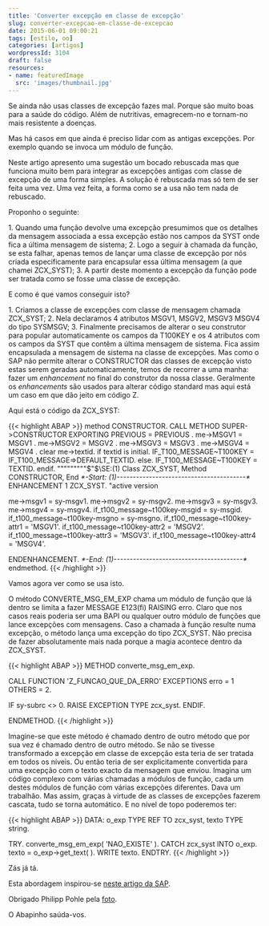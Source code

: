 ```yaml
---
title: 'Converter excepção em classe de excepção'
slug: converter-excepcao-em-classe-de-excepcao
date: 2015-06-01 09:00:21
tags: [estilo, oo]
categories: [artigos]
wordpressId: 3104
draft: false
resources:
- name: featuredImage
  src: 'images/thumbnail.jpg'
---
```

Se ainda não usas classes de excepção fazes mal. Porque são muito boas para a saúde do código. Além de nutritivas, emagrecem-no e tornam-no mais resistente a doenças.

Mas há casos em que ainda é preciso lidar com as antigas excepções. Por exemplo quando se invoca um módulo de função.

Neste artigo apresento uma sugestão um bocado rebuscada mas que funciona muito bem para integrar as excepções antigas com classe de excepção de uma forma simples. A solução é rebuscada mas só tem de ser feita uma vez. Uma vez feita, a forma como se a usa não tem nada de rebuscado.

<!--more-->

Proponho o seguinte:

1\. Quando uma função devolve uma excepção presumimos que os detalhes da mensagem associada a essa excepção estão nos campos da SYST onde fica a última mensagem de sistema;
2\. Logo a seguir à chamada da função, se esta falhar, apenas temos de lançar uma classe de excepção por nós criada especificamente para encapsular essa última mensagem (a que chamei ZCX_SYST);
3\. A partir deste momento a excepção da função pode ser tratada como se fosse uma classe de excepção.

E como é que vamos conseguir isto?

1\. Criamos a classe de excepções com classe de mensagem chamada ZCX_SYST;
2\. Nela declaramos 4 atributos MSGV1, MSGV2, MSGV3 MSGV4 do tipo SYSMSGV;
3\. Finalmente precisamos de alterar o seu construtor para popular automaticamente os campos da T100KEY e os 4 atributos com os campos da SYST que contêm a última mensagem de sistema. Fica assim encapsulada a mensagem de sistema na classe de excepções. Mas como o SAP não permite alterar o CONSTRUCTOR das classes de excepção visto estas serem geradas automaticamente, temos de recorrer a uma manha: fazer um _enhancement_ no final do construtor da nossa classe. Geralmente os _enhancements_ são usados para alterar código standard mas aqui está um caso em que dão jeito em código Z.

Aqui está o código da ZCX_SYST:


{{< highlight ABAP >}}
method CONSTRUCTOR.
CALL METHOD SUPER->CONSTRUCTOR
EXPORTING
PREVIOUS = PREVIOUS
.
me->MSGV1 = MSGV1 .
me->MSGV2 = MSGV2 .
me->MSGV3 = MSGV3 .
me->MSGV4 = MSGV4 .
clear me->textid.
if textid is initial.
  IF_T100_MESSAGE~T100KEY = IF_T100_MESSAGE=>DEFAULT_TEXTID.
else.
  IF_T100_MESSAGE~T100KEY = TEXTID.
endif.
"""""""""$"$\SE:(1) Class ZCX_SYST, Method CONSTRUCTOR, End                                                                                                           *$*$-Start: (1)----------------------------------------$*$*
ENHANCEMENT 1  ZCX_SYST.    "active version

  me->msgv1 = sy-msgv1.
  me->msgv2 = sy-msgv2.
  me->msgv3 = sy-msgv3.
  me->msgv4 = sy-msgv4.
  if_t100_message~t100key-msgid = sy-msgid.
  if_t100_message~t100key-msgno = sy-msgno.
  if_t100_message~t100key-attr1 = 'MSGV1'.
  if_t100_message~t100key-attr2 = 'MSGV2'.
  if_t100_message~t100key-attr3 = 'MSGV3'.
  if_t100_message~t100key-attr4 = 'MSGV4'.

ENDENHANCEMENT.
*$*$-End:   (1)----------------------------------------$*$*
endmethod.
{{< /highlight >}}

Vamos agora ver como se usa isto.

O método CONVERTE_MSG_EM_EXP chama um módulo de função que lá dentro se limita a fazer MESSAGE E123(fi) RAISING erro. Claro que nos casos reais poderia ser uma BAPI ou qualquer outro módulo de funções que lance excepções com mensagens. Caso a chamada à função resulte numa excepção, o método lança uma excepção do tipo ZCX_SYST. Não precisa de fazer absolutamente mais nada porque a magia acontece dentro da ZCX_SYST.


{{< highlight ABAP >}}
METHOD converte_msg_em_exp.

  CALL FUNCTION 'Z_FUNCAO_QUE_DA_ERRO'
    EXCEPTIONS
      erro   = 1
      OTHERS = 2.

  IF sy-subrc <> 0.
    RAISE EXCEPTION TYPE zcx_syst.
  ENDIF.

ENDMETHOD.
{{< /highlight >}}

Imagine-se que este método é chamado dentro de outro método que por sua vez é chamado dentro de outro método. Se não se tivesse transformado a excepção em classe de excepção esta teria de ser tratada em todos os níveis. Ou então teria de ser explicitamente convertida para uma excepção com o texto exacto da mensagem que enviou. Imagina um código complexo com várias chamadas a módulos de função, cada um destes módulos de função com várias excepções diferentes. Dava um trabalhão. Mas assim, graças à virtude de as classes de excepções fazerem cascata, tudo se torna automático. E no nível de topo poderemos ter:


{{< highlight ABAP >}}
  DATA: o_exp TYPE REF TO zcx_syst,
            texto TYPE string.

  TRY.
      converte_msg_em_exp( 'NAO_EXISTE' ).
    CATCH zcx_syst INTO o_exp.
      texto = o_exp->get_text( ).
      WRITE texto.
  ENDTRY.
{{< /highlight >}}

Zás já tá.

Esta abordagem inspirou-se [neste artigo da SAP][1].

Obrigado Philipp Pohle pela [foto][2].

O Abapinho saúda-vos.

   [1]: http://help.sap.com/abapdocu_740/en/abenmessage_interface_abexa.htm
   [2]: https://www.flickr.com/photos/97321708@N07/9317424023
